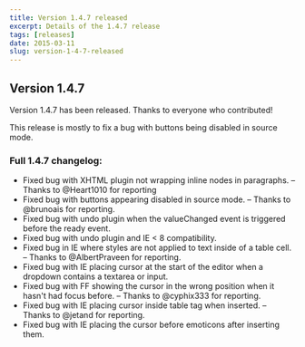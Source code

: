```yaml
---
title: Version 1.4.7 released
excerpt: Details of the 1.4.7 release
tags: [releases]
date: 2015-03-11
slug: version-1-4-7-released
---
```

## Version 1.4.7

Version 1.4.7 has been released. Thanks to everyone who contributed!

This release is mostly to fix a bug with buttons being disabled in source mode.


### Full 1.4.7 changelog:

<div class="well">
	<ul>
		<li>Fixed bug with XHTML plugin not wrapping inline nodes in paragraphs.
			&ndash; Thanks to @Heart1010 for reporting</li>
		<li>Fixed bug with buttons appearing disabled in source mode.
			&ndash; Thanks to @brunoais for reporting.</li>
		<li>Fixed bug with undo plugin when the valueChanged event is triggered before the ready event.</li>
		<li>Fixed bug with undo plugin and IE < 8 compatibility.</li>
		<li>Fixed bug in IE where styles are not applied to text inside of a table cell.
			&ndash; Thanks to @AlbertPraveen for reporting.</li>
		<li>Fixed bug with IE placing cursor at the start of the editor when a dropdown contains a textarea or input.</li>
		<li>Fixed bug with FF showing the cursor in the wrong position when it hasn't had focus before.
			&ndash; Thanks to @cyphix333 for reporting.</li>
		<li>Fixed bug with IE placing cursor inside table tag when inserted.
			&ndash; Thanks to @jetand for reporting.</li>
		<li>Fixed bug with IE placing the cursor before emoticons after inserting them.</li>
	</ul>
</div>
